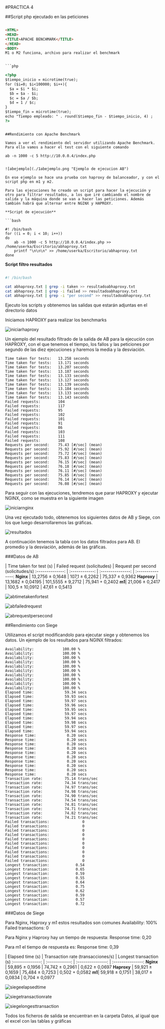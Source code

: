 #PRACTICA 4


##Script php ejecutado en las peticiones

```html

<HTML>
<HEAD>
<TITLE>APACHE BENCHMARK</TITLE>
</HEAD>
<BODY>
M1 o M2 funciona, archivo para realizar el benchmark


```php

<?php
$tiempo_inicio = microtime(true);
for ($i=0; $i<100000; $i++){
  $a = $i * $i;
  $b = $a - $i;
  $c = $a / $b;
  $d = 1 / $c;
}
$tiempo_fin = microtime(true);
echo "Tiempo empleado: " . round($tiempo_fin - $tiempo_inicio, 4) ;
?>

```

</BODY>
</HTML>

```

##Rendimiento con Apache Benchmark

Vamos a ver el rendimiento del servidor utilizando Apache Benchmark. Para ello vamos a hacer el test con el siguiente comando

```

	ab -n 1000 -c 5 http://10.0.0.4/index.php
	
```

![abejemplo](./1abejemplo.png "Ejemplo de ejecucion AB")

En ese ejemplo se hace una prueba con haproxy de balanceador, y con el script php en m1 y m2.

Para las ejecuciones he creado un script para hacer la ejecución y otro para filtrar resultados, a los que iré cambiando el nombre de salida y la máquina donde se van a hacer las peticiones. Además también habrá que alternar entre NGINX y HAPROXY.

**Script de ejecución**

```bash

#! /bin/bash
for ((i = 0; i < 10; i++))
do
	ab -n 1000 -c 5 http://10.0.0.4/index.php >> /home/userka/Escritorio/abhaproxy.txt
	printf "\n\n\n" >> /home/userka/Escritorio/abhaproxy.txt
done

```

**Script filtro resultados**

```bash

#! /bin/bash

cat abhaproxy.txt | grep -i taken >> resultadoabhaproxy.txt
cat abhaproxy.txt | grep -i failed >> resultadoabhaproxy.txt
cat abhaproxy.txt | grep -i "per second" >> resultadoabhaproxy.txt

```
Ejecuto los scripts y obtenemos las salidas que estarán adjuntas en el directorio datos

Iniciamos HAPROXY para realizar los benchmarks

![iniciarhaproxy](./2iniciarhaproxy.png "Inicio de HAPROXY")

Un ejemplo del resultado filtrado de la salida de AB para la ejecución con HAPROXY, con el que tenemos el tiempo, los fallos y las peticiones por segundo de las diez ejecuciones y haremos la media y la desviación.

```
Time taken for tests:   13.258 seconds
Time taken for tests:   13.171 seconds
Time taken for tests:   13.207 seconds
Time taken for tests:   13.187 seconds
Time taken for tests:   13.133 seconds
Time taken for tests:   13.127 seconds
Time taken for tests:   13.139 seconds
Time taken for tests:   13.184 seconds
Time taken for tests:   13.133 seconds
Time taken for tests:   13.143 seconds
Failed requests:        104
Failed requests:        117
Failed requests:        95
Failed requests:        102
Failed requests:        101
Failed requests:        91
Failed requests:        86
Failed requests:        103
Failed requests:        111
Failed requests:        108
Requests per second:    75.43 [#/sec] (mean)
Requests per second:    75.92 [#/sec] (mean)
Requests per second:    75.72 [#/sec] (mean)
Requests per second:    75.83 [#/sec] (mean)
Requests per second:    76.15 [#/sec] (mean)
Requests per second:    76.18 [#/sec] (mean)
Requests per second:    76.11 [#/sec] (mean)
Requests per second:    75.85 [#/sec] (mean)
Requests per second:    76.14 [#/sec] (mean)
Requests per second:    76.08 [#/sec] (mean)

```

Para seguir con las ejecuciones, tendremos que parar HAPROXY y ejecutar NGINX, como se muestra en la siguiente imagen

![iniciarnginx](./3iniciarnginx.png "Inicio de NGINX")

Una vez ejecutado todo, obtenemos los siguientes datos de AB y Siege, con los que luego desarrollaremos las gráficas.

![resultados](./4resultados.png "Resultados de las ejecuciones")

A continuación tenemos la tabla con los datos filtrados para AB.
El promedio y la desviación, además de las gráficas.

###Datos de AB

| Time taken for test (s) | Failed request (solicitudes) | Request per second (solicitudes/s)
:--------------: | :------------: | :---------------: | :---------------:
**Nginx** | 13,2756 ± 0,1648 | 107,1 ± 6,2262 | 75,337 ± 0,9362
**Haproxy** | 13,1682 ± 0,04195 | 101,5555 ± 9,2712 | 75,941 + 0,2402
**m1**| 21,006 ± 0,2417 | 100,5 ± 10,0912 | 47,61 ± 0,5413

![abtimetakenfortest](./5abtimetakenfortest.png "AB Time taken for test")

![abfailedrequest](./6abfailedrequest.png "AB Failed Request")

![abrequestpersecond](./7abrequestpersecond.png "AB Request per second")



##Rendimiento con Siege

Utilizamos el script modificandolo para ejecutar siege y obtenemos los datos. Un ejemplo de los resultados para NGINX filtrados:

```
Availability:		      100.00 %
Availability:		      100.00 %
Availability:		      100.00 %
Availability:		      100.00 %
Availability:		      100.00 %
Availability:		      100.00 %
Availability:		      100.00 %
Availability:		      100.00 %
Availability:		      100.00 %
Availability:		      100.00 %
Elapsed time:		       59.34 secs
Elapsed time:		       59.93 secs
Elapsed time:		       59.97 secs
Elapsed time:		       59.96 secs
Elapsed time:		       59.95 secs
Elapsed time:		       59.97 secs
Elapsed time:		       59.94 secs
Elapsed time:		       59.98 secs
Elapsed time:		       59.97 secs
Elapsed time:		       59.94 secs
Response time:		        0.20 secs
Response time:		        0.20 secs
Response time:		        0.20 secs
Response time:		        0.20 secs
Response time:		        0.20 secs
Response time:		        0.20 secs
Response time:		        0.20 secs
Response time:		        0.20 secs
Response time:		        0.20 secs
Response time:		        0.20 secs
Transaction rate:	       75.14 trans/sec
Transaction rate:	       74.34 trans/sec
Transaction rate:	       74.97 trans/sec
Transaction rate:	       74.98 trans/sec
Transaction rate:	       74.90 trans/sec
Transaction rate:	       74.54 trans/sec
Transaction rate:	       74.81 trans/sec
Transaction rate:	       74.71 trans/sec
Transaction rate:	       74.82 trans/sec
Transaction rate:	       74.21 trans/sec
Failed transactions:	           0
Failed transactions:	           0
Failed transactions:	           0
Failed transactions:	           0
Failed transactions:	           0
Failed transactions:	           0
Failed transactions:	           0
Failed transactions:	           0
Failed transactions:	           0
Failed transactions:	           0
Longest transaction:	        0.54
Longest transaction:	        0.65
Longest transaction:	        0.59
Longest transaction:	        0.55
Longest transaction:	        0.64
Longest transaction:	        0.75
Longest transaction:	        0.62
Longest transaction:	        0.59
Longest transaction:	        0.57
Longest transaction:	        0.72

```

###Datos de Siege

Para Nginx, Haproxy y m1 estos resultados son comunes
Availability: 100%
Failed transactions: 0

Para Nginx y Haproxy hay un tiempo de respuesta:
Response time: 0,20

Para m1 el tiempo de respuesta es:
Response time: 0,39

| Elapsed time (s) | Transaction rate (transacciones/s) | Longest transaction (s)
:--------------: | :------------: | :---------------: | :---------------:
**Nginx** | 59,895 ± 0,1956 | 74,742 ± 0,2961 | 0,622 ± 0,0697
**Haproxy** | 59,921 ± 0,1659 | 75,484 ± 0,7253 | 0,502 + 0,0582
**m1**| 59,918 ± 0,1751 | 38,017 ± 0,0834 | 0,704 ± 0,0977

![siegeelapsedtime](./8siegeelapsedtime.png "Siege Elapsed time")

![siegetransactionrate](./9siegetransactionrate.png "Siege Transaction rate")

![siegelongesttransaction](./91siegelongesttransaction.png "Siege Longest transaction")


Todos los ficheros de salida se encuentran en la carpeta Datos, al igual que el excel con las tablas y gráficas